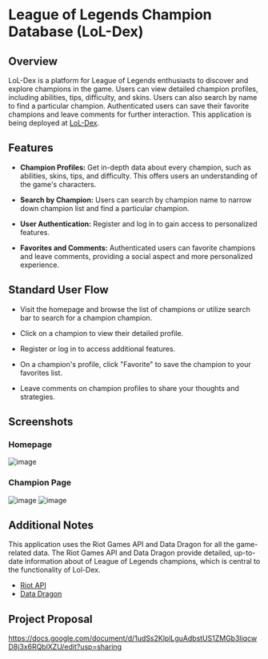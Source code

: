 # League of Legends Champion Database (LoL-Dex)

## Overview

LoL-Dex is a platform for League of Legends enthusiasts to discover and explore champions in the game. Users can view detailed champion profiles, including abilities, tips, difficulty, and skins. Users can also search by name to find a particular champion. Authenticated users can save their favorite champions and leave comments for further interaction. This application is being deployed at [LoL-Dex](https://lol-dex.onrender.com/).

## Features

- **Champion Profiles:** Get in-depth data about every champion, such as abilities, skins, tips, and difficulty. This offers users an understanding of the game's characters.

- **Search by Champion:** Users can search by champion name to narrow down champion list and find a particular champion.

- **User Authentication:** Register and log in to gain access to personalized features.

- **Favorites and Comments:** Authenticated users can favorite champions and leave comments, providing a social aspect and more personalized experience.

## Standard User Flow

- Visit the homepage and browse the list of champions or utilize search bar to search for a champion champion.

- Click on a champion to view their detailed profile.

- Register or log in to access additional features.

- On a champion's profile, click "Favorite" to save the champion to your favorites list.

- Leave comments on champion profiles to share your thoughts and strategies.

## Screenshots
### Homepage
![image](https://github.com/codesbydre/lol-dex/assets/126096910/bc973ee1-cc08-4601-a140-fde5471baeb6)

### Champion Page
![image](https://github.com/codesbydre/lol-dex/assets/126096910/e7c69a8c-6501-45ca-a98b-4ef854832fd1)
![image](https://github.com/codesbydre/lol-dex/assets/126096910/4b5876ae-f51b-4bb9-972f-f9ea22634b1e)

###

## Additional Notes

This application uses the Riot Games API and Data Dragon for all the game-related data. The Riot Games API and Data Dragon provide detailed, up-to-date information about of League of Legends champions, which is central to the functionality of Lol-Dex.

- [Riot API](https://developer.riotgames.com/)
- [Data Dragon](https://riot-api-libraries.readthedocs.io/en/latest/ddragon.html)

## Project Proposal

https://docs.google.com/document/d/1udSs2KlplLguAdbstUS1ZMGb3liqcwD8j3x6RQblXZU/edit?usp=sharing
